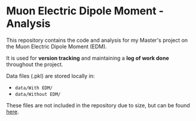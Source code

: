 # Muon Electric Dipole Moment - Analysis

This repository contains the code and analysis for my Master's project on the Muon Electric Dipole Moment (EDM).

It is used for **version tracking** and maintaining a **log of work done** throughout the project.

Data files (.pkl) are stored locally in:

* `data/With EDM/`
* `data/Without EDM/`

These files are not included in the repository due to size, but can be found [here](https://hep.ph.liv.ac.uk/~jprice/Project2025-26/InputFiles/).